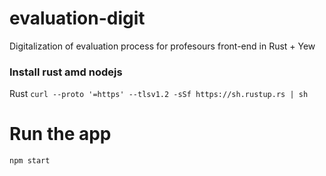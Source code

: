 # evaluation-digit
Digitalization of evaluation process for profesours front-end in Rust + Yew

### Install rust amd nodejs
Rust ```curl --proto '=https' --tlsv1.2 -sSf https://sh.rustup.rs | sh```

# Run the app
```npm start```
